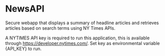 # NewsAPI
Secure webapp that displays a summary of headline articles and retrieves articles based on search terms using NY Times APIs.

A NYTIMES API key is required to run this application, this is available through https://developer.nytimes.com/. Set key as environmental variable {API_KEY} to run. 

